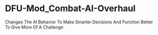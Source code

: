 # DFU-Mod_Combat-AI-Overhaul
 Changes The AI Behavior To Make Smarter Decisions And Function Better To Give More Of A Challenge
